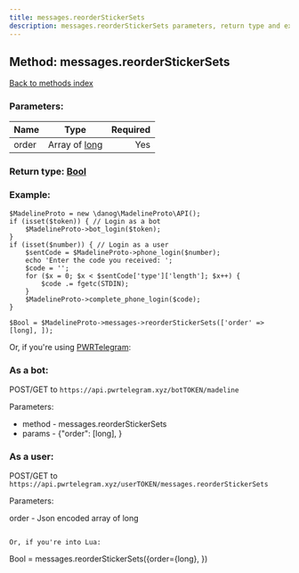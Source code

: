 ```yaml
---
title: messages.reorderStickerSets
description: messages.reorderStickerSets parameters, return type and example
---
```

## Method: messages.reorderStickerSets  
[Back to methods index](index.md)


### Parameters:

| Name     |    Type       | Required |
|----------|:-------------:|---------:|
|order|Array of [long](../types/long.md) | Yes|


### Return type: [Bool](../types/Bool.md)

### Example:


```
$MadelineProto = new \danog\MadelineProto\API();
if (isset($token)) { // Login as a bot
    $MadelineProto->bot_login($token);
}
if (isset($number)) { // Login as a user
    $sentCode = $MadelineProto->phone_login($number);
    echo 'Enter the code you received: ';
    $code = '';
    for ($x = 0; $x < $sentCode['type']['length']; $x++) {
        $code .= fgetc(STDIN);
    }
    $MadelineProto->complete_phone_login($code);
}

$Bool = $MadelineProto->messages->reorderStickerSets(['order' => [long], ]);
```

Or, if you're using [PWRTelegram](https://pwrtelegram.xyz):

### As a bot:

POST/GET to `https://api.pwrtelegram.xyz/botTOKEN/madeline`

Parameters:

* method - messages.reorderStickerSets
* params - {"order": [long], }



### As a user:

POST/GET to `https://api.pwrtelegram.xyz/userTOKEN/messages.reorderStickerSets`

Parameters:

order - Json encoded  array of long


```

Or, if you're into Lua:

```
Bool = messages.reorderStickerSets({order={long}, })
```

